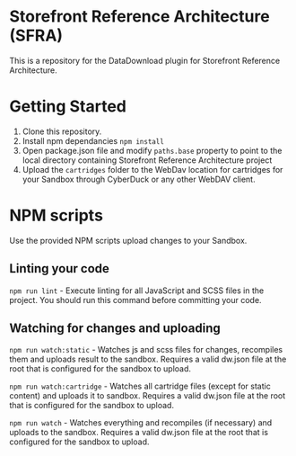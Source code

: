 # Storefront Reference Architecture (SFRA)

This is a repository for the DataDownload plugin for Storefront Reference Architecture.


# Getting Started

1. Clone this repository.
2. Install npm dependancies `npm install`
3. Open package.json file and modify `paths.base` property to point to the local directory containing Storefront Reference Architecture project
4. Upload the `cartridges` folder to the WebDav location for cartridges for your Sandbox through CyberDuck or any other WebDAV client.

# NPM scripts
Use the provided NPM scripts upload changes to your Sandbox.

## Linting your code

`npm run lint` - Execute linting for all JavaScript and SCSS files in the project. You should run this command before committing your code.

## Watching for changes and uploading

`npm run watch:static` - Watches js and scss files for changes, recompiles them and uploads result to the sandbox. Requires a valid dw.json file at the root that is configured for the sandbox to upload.

`npm run watch:cartridge` - Watches all cartridge files (except for static content) and uploads it to sandbox. Requires a valid dw.json file at the root that is configured for the sandbox to upload.

`npm run watch` - Watches everything and recompiles (if necessary) and uploads to the sandbox. Requires a valid dw.json file at the root that is configured for the sandbox to upload.
